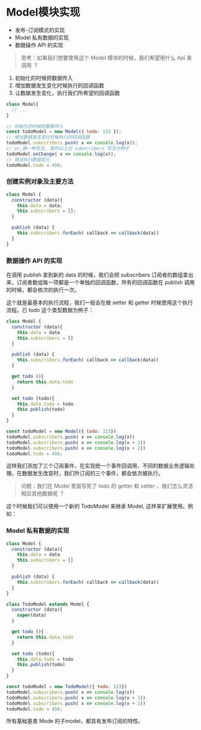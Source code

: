 # Model模块实现

- 发布-订阅模式的实现
- Model 私有数据的实现
- 数据操作 API 的实现

> 思考：如果我们想要使用这个 Model 模块的时候，我们希望用什么 Api 来调用 ？

1. 初始化的时候把数据传入
2. 增加数据发生变化时候执行的回调函数
3. 让数据发生变化，执行我们所希望的回调函数

```js
class Model{
  // ...
}

// 初始化的时候把数据传入
const todoModel = new Model({ todo: 123 });
// 增加数据发生变化时候执行的回调函数
todoModel.subscribers.push( x => console.log(x));
// or,换一种写法, 暂时以上述 subscribers 写法为例子
todoModel.onChange( x => console.log(x));
// 尝试执行数据变化
todoModel.tode = 456;
```

### 创建实例对象及主要方法

```js
class Model {
  constructor (data){
    this.data = data;
    this.subscribers = [];
  }

  publish (data) {
    this.subscribers.forEach( callback => callback(data))
  }
}
```

### 数据操作 API 的实现

在调用 publish 拿到新的 data 的时候，我们会把 subscribers 订阅者的数组拿出来，订阅者数组每一项都是一个单独的回调函数，所有的回调函数在 publish 调用的时候，都会依次的执行一次。

这个就是最基本的执行流程，我们一般会在做 setter 和 getter 时候使用这个执行流程。已 todo 这个类型数据为例子：

```js
class Model {
  constructor (data){
    this.data = data
    this.subscribers = []
  }

  publish (data) {
    this.subscribers.forEach( callback => callback(data))
  }

  get todo (){
    return this.data.todo
  }

  set todo (todo){
    this.data.todo = todo
    this.publish(todo)
  }
}

const todoModel = new Model({ todo: 123})
todoModel.subscribers.push( x => console.log(x))
todoModel.subscribers.push( x => console.log(x + 1))
todoModel.subscribers.push( x => console.log(x + 2))
todoModel.todo = 456;
```

这样我们添加了三个订阅事件，在实现统一个事件回调用，不同的数据业务逻辑处理。在数据发生改变时，我们所订阅的三个事件，都会依次被执行。

> 问题：我们在 Model 里面写死了 todo 的 getter 和 setter ，我们怎么灵活相应其他数据呢 ？ 

这个时候我们可以使用一个新的 TodoModel 来继承 Model, 这样来扩展使用。例如：

### Model 私有数据的实现

```js
class Model {
  constructor (data){
    this.data = data
    this.subscribers = []
  }

  publish (data) {
    this.subscribers.forEach( callback => callback(data))
  }
}

class TodoModel extends Model {
  constructor (data){
    super(data)
  }

  get todo (){
    return this.data.todo
  }

  set todo (todo){
    this.data.todo = todo
    this.publish(todo)
  }
}

const todoModel = new TodoModel({ todo: 123})
todoModel.subscribers.push( x => console.log(x))
todoModel.subscribers.push( x => console.log(x + 1))
todoModel.subscribers.push( x => console.log(x + 2))
todoModel.todo = 456;
```

所有基础基类 Mode 的子model，都具有发布订阅的特性。















